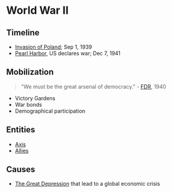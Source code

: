 # World War II
## Timeline
- [Invasion of Poland](invasion_poland.md); Sep 1, 1939
- [Pearl Harbor](pearl_harbor.md), US declares war; Dec 7, 1941

## Mobilization
> "We must be the great arsenal of democracy." - [FDR](../people/roosevelt_franklin.md), 1940

- Victory Gardens
- War bonds
- Demographical participation

## Entities
- [Axis](../entities/axis.md)
- [Allies](../entities/allies.md)

## Causes
- [The Great Depression](great_depression.md) that lead to a global economic crisis
